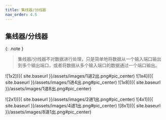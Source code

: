 ```yaml
---
title: 集线器/分线器
nav_order: 4.5
---
```


## 集线器/分线器

{: .note }
> 集线器/分线器不对数据进行处理，只是简单地将数据从一个输入端口输出到多个输出端口，或者将数据从多个输入端口的数据通过一个端口输出。

![1x2]({{ site.baseurl }}/assets/images/1进2出.png#pic_center)
![1x4]({{ site.baseurl }}/assets/images/1进4出.png#pic_center)
![1x8]({{ site.baseurl }}/assets/images/1进8出.png#pic_center)

![2x1]({{ site.baseurl }}/assets/images/2进1出.png#pic_center)
![4x1]({{ site.baseurl }}/assets/images/4进1出.png#pic_center)
![8x1]({{ site.baseurl }}/assets/images/8进1出.png#pic_center)
